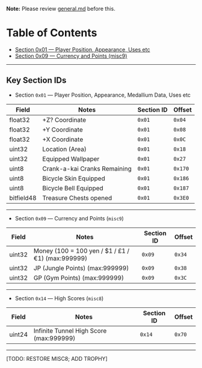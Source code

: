 
 **Note:** Please review [general.md](https://github.com/n123git/YWSaveEditor/blob/main/docs/general.md) before this.

# Table of Contents

* [Section 0x01 — Player Position, Appearance, Uses etc](#section-0x01--player-position-appearance-medallium-data-uses-etc)
* [Section 0x09 — Currency and Points (misc9)](#section-0x09--currency-and-points-misc9)

---

## Key Section IDs

- Section `0x01` — Player Position, Appearance, Medallium Data, Uses etc

| Field    | Notes                        | Section ID | Offset  |
| -------- | ---------------------------- | ---------- | ------- |
| float32  | +Z? Coordinate               | `0x01`     | `0x04`  |
| float32  | +Y Coordinate                | `0x01`     | `0x08`  |
| float32  | +X Coordinate                | `0x01`     | `0x0C`  |
| uint32   | Location (Area)              | `0x01`     | `0x18`  |
| uint32   | Equipped Wallpaper           | `0x01`     | `0x27`  |
| uint8    | Crank-a-kai Cranks Remaining | `0x01`     | `0x170` |
| uint8    | Bicycle Skin Equipped        | `0x01`     | `0x186` |
| uint8    | Bicycle Bell Equipped        | `0x01`     | `0x187` |
|bitfield48| Treasure Chests opened       | `0x01`     | `0x3E0` |

---

- Section `0x09` — Currency and Points (`misc9`)

| Field  | Notes                                 | Section ID | Offset |
| ------ | ------------------------------------- | ---------- | ------ |
| uint32 | Money (100 = 100 yen / \$1 / £1 / €1) (max:999999)| `0x09`     | `0x34` |
| uint32 | JP (Jungle Points) (max:999999)       | `0x09`     | `0x38` |
| uint32 | GP (Gym Points) (max:999999)          | `0x09`     | `0x3C` |

---

- Section `0x14` — High Scores (`misc8`)

| Field  | Notes                                 | Section ID | Offset |
| ------ | ------------------------------------- | ---------- | ------ |
| uint24 | Infinite Tunnel High Score (max:999999) | `0x14`     | `0x70` |

---
[TODO: RESTORE MISC8; ADD TROPHY]

